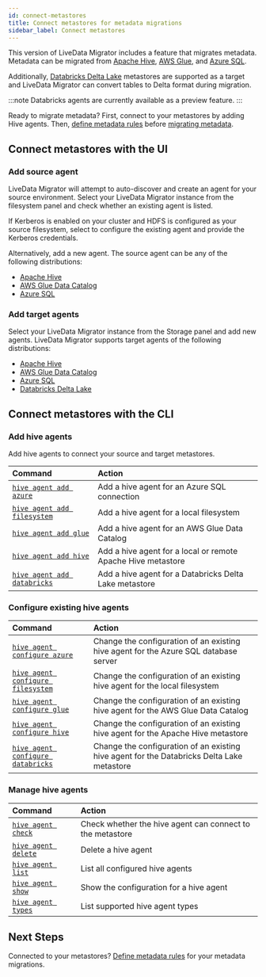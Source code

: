 ```yaml
---
id: connect-metastores
title: Connect metastores for metadata migrations
sidebar_label: Connect metastores
---
```


This version of LiveData Migrator includes a feature that migrates metadata. Metadata can be migrated from [Apache Hive](https://cwiki.apache.org/confluence/display/Hive/Home), [AWS Glue](https://docs.aws.amazon.com/glue/latest/dg/populate-data-catalog.html), and [Azure SQL](https://docs.microsoft.com/en-us/azure/azure-sql/database/sql-database-paas-overview).

Additionally, [Databricks Delta Lake](https://databricks.com/product/delta-lake-on-databricks) metastores are supported as a target and LiveData Migrator can convert tables to Delta format during migration.

:::note
Databricks agents are currently available as a preview feature.
:::

Ready to migrate metadata? First, connect to your metastores by adding Hive agents. Then, [define metadata rules](./define-metadata-rules.md) before [migrating metadata](./migrate-metadata.md).

## Connect metastores with the UI

### Add source agent

LiveData Migrator will attempt to auto-discover and create an agent for your source environment. Select your LiveData Migrator instance from the filesystem panel and check whether an existing agent is listed.

If Kerberos is enabled on your cluster and HDFS is configured as your source filesystem, select to configure the existing agent and provide the Kerberos credentials.

Alternatively, add a new agent. The source agent can be any of the following distributions:

* [Apache Hive](./command-reference.md#hive-agent-add-hive)
* [AWS Glue Data Catalog](./command-reference.md#hive-agent-add-glue)
* [Azure SQL](./command-reference.md#hive-agent-add-azure)

### Add target agents

Select your LiveData Migrator instance from the Storage panel and add new agents. LiveData Migrator supports target agents of the following distributions:

* [Apache Hive](./command-reference.md#hive-agent-add-hive)
* [AWS Glue Data Catalog](./command-reference.md#hive-agent-add-glue)
* [Azure SQL](./command-reference.md#hive-agent-add-azure)
* [Databricks Delta Lake](./command-reference.md#hive-agent-add-databricks)

## Connect metastores with the CLI

### Add hive agents

Add hive agents to connect your source and target metastores.

| Command | Action |
|:---|:---|
| [`hive agent add azure`](./command-reference.md#hive-agent-add-azure) | Add a hive agent for an Azure SQL connection |
| [`hive agent add filesystem`](./command-reference.md#hive-agent-add-filesystem) | Add a hive agent for a local filesystem |
| [`hive agent add glue`](./command-reference.md#hive-agent-add-glue) | Add a hive agent for an AWS Glue Data Catalog |
| [`hive agent add hive`](./command-reference.md#hive-agent-add-hive) | Add a hive agent for a local or remote Apache Hive metastore |
| [`hive agent add databricks`](./command-reference.md#hive-agent-add-databricks) | Add a hive agent for a Databricks Delta Lake metastore |

### Configure existing hive agents

| Command | Action |
|:---|:---|
| [`hive agent configure azure`](./command-reference.md#hive-agent-configure-azure) | Change the configuration of an existing hive agent for the Azure SQL database server |
| [`hive agent configure filesystem`](./command-reference.md#hive-agent-configure-filesystem) | Change the configuration of an existing hive agent for the local filesystem |
| [`hive agent configure glue`](./command-reference.md#hive-agent-configure-glue) | Change the configuration of an existing hive agent for the AWS Glue Data Catalog |
| [`hive agent configure hive`](./command-reference.md#hive-agent-configure-hive) | Change the configuration of an existing hive agent for the Apache Hive metastore |
| [`hive agent configure databricks`](./command-reference.md#hive-agent-configure-databricks) | Change the configuration of an existing hive agent for the Databricks Delta Lake metastore |

### Manage hive agents

| Command | Action |
|:---|:---|
| [`hive agent check`](./command-reference.md#hive-agent-check) | Check whether the hive agent can connect to the metastore |
| [`hive agent delete`](./command-reference.md#hive-agent-delete) | Delete a hive agent |
| [`hive agent list`](./command-reference.md#hive-agent-list) | List all configured hive agents |
| [`hive agent show`](./command-reference.md#hive-agent-show) | Show the configuration for a hive agent |
| [`hive agent types`](./command-reference.md#hive-agent-types) | List supported hive agent types |

## Next Steps

Connected to your metastores? [Define metadata rules](./define-metadata-rules.md) for your metadata migrations.
